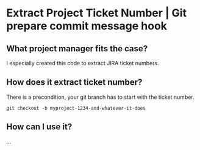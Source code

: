 # Extract Project Ticket Number | Git prepare commit message hook

## What project manager fits the case?

I especially created this code to extract JIRA ticket numbers.

## How does it extract ticket number?

There is a precondition, your git branch has to start with the ticket number.

```shell
git checkout -b myproject-1234-and-whatever-it-does
```

## How can I use it?

...
